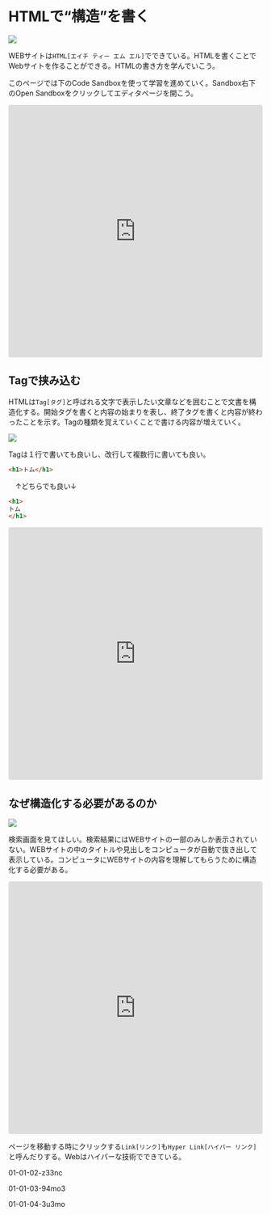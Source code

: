 # HTMLで“構造”を書く

![][image-1]

WEBサイトは`HTML[エイチ ティー エム エル]`でできている。HTMLを書くことでWebサイトを作ることができる。HTMLの書き方を学んでいこう。

このページでは下のCode Sandboxを使って学習を進めていく。Sandbox右下のOpen Sandboxをクリックしてエディタページを開こう。

<iframe src="https://codesandbox.io/embed/01-01-01-znks3?fontsize=14&hidenavigation=1&theme=dark&view=split" style="width:100%; height:500px; border:0; border-radius: 4px; overflow:hidden;" title="01-01-01" allow="geolocation; microphone; camera; midi; vr; accelerometer; gyroscope; payment; ambient-light-sensor; encrypted-media; usb" sandbox="allow-modals allow-forms allow-popups allow-scripts allow-same-origin"></iframe>

## Tagで挟み込む

HTMLは`Tag[タグ]`と呼ばれる文字で表示したい文章などを囲むことで文書を構造化する。開始タグを書くと内容の始まりを表し、終了タグを書くと内容が終わったことを示す。Tagの種類を覚えていくことで書ける内容が増えていく。

![][image-2]

Tagは１行で書いても良いし、改行して複数行に書いても良い。

```html
<h1>トム</h1>
```

　↑どちらでも良い↓

```html
<h1>
トム
</h1>
```

<iframe src="https://codesandbox.io/embed/01-01-02-8boh9?fontsize=14&hidenavigation=1&theme=dark&view=split" style="width:100%; height:500px; border:0; border-radius: 4px; overflow:hidden;" title="01-01-01" allow="geolocation; microphone; camera; midi; vr; accelerometer; gyroscope; payment; ambient-light-sensor; encrypted-media; usb" sandbox="allow-modals allow-forms allow-popups allow-scripts allow-same-origin"></iframe>

## なぜ構造化する必要があるのか

![][image-3]

検索画面を見てほしい。検索結果にはWEBサイトの一部のみしか表示されていない。WEBサイトの中のタイトルや見出しをコンピュータが自動で抜き出して表示している。コンピュータにWEBサイトの内容を理解してもらうために構造化する必要がある。

<iframe src="https://codesandbox.io/embed/01-01-03-z33nc?fontsize=14&hidenavigation=1&theme=dark&view=split" style="width:100%; height:500px; border:0; border-radius: 4px; overflow:hidden;" title="01-01-01" allow="geolocation; microphone; camera; midi; vr; accelerometer; gyroscope; payment; ambient-light-sensor; encrypted-media; usb" sandbox="allow-modals allow-forms allow-popups allow-scripts allow-same-origin"></iframe>

ページを移動する時にクリックする`Link[リンク]`も`Hyper Link[ハイパー リンク]`と呼んだりする。Webはハイパーな技術でできている。

01-01-02-z33nc

01-01-03-94mo3

01-01-04-3u3mo

[image-1]:	../images/01-01-html.png
[image-2]:	../images/01-02-tag.png
[image-3]:	../images/01-03-search-result.png